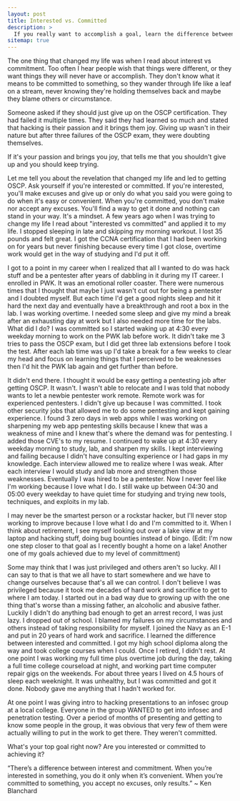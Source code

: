 ```yaml
---
layout: post
title: Interested vs. Committed
description: >
  If you really want to accomplish a goal, learn the difference between interest and committment.
sitemap: true
---
```

The one thing that changed my life was when I read about interest vs commitment. Too often I hear people wish that things were different, or they want things they will never have or accomplish. They don't know what it means to be committed to something, so they wander through life like a leaf on a stream, never knowing they're holding themselves back and maybe they blame others or circumstance.

Someone asked if they should just give up on the OSCP certification. They had failed it multiple times. They said they had learned so much and stated that hacking is their passion and it brings them joy. Giving up wasn't in their nature but after three failures of the OSCP exam, they were doubting themselves.

If it's your passion and brings you joy, that tells me that you shouldn't give up and you should keep trying.

Let me tell you about the revelation that changed my life and led to getting OSCP. Ask yourself if you're interested or committed. If you're interested, you'll make excuses and give up or only do what you said you were going to do when it's easy or convenient. When you're committed, you don't make nor accept any excuses. You'll find a way to get it done and nothing can stand in your way. It's a mindset. A few years ago when I was trying to change my life I read about "interested vs committed" and applied it to my life. I stopped sleeping in late and skipping my morning workout. I lost 35 pounds and felt great. I got the CCNA certification that I had been working on for years but never finishing because every time I got close, overtime work would get in the way of studying and I'd put it off.

I got to a point in my career when I realized that all I wanted to do was hack stuff and be a pentester after years of dabbling in it during my IT career. I enrolled in PWK. It was an emotional roller coaster. There were numerous times that I thought that maybe I just wasn't cut out for being a pentester and I doubted myself. But each time I'd get a good nights sleep and hit it hard the next day and eventually have a breakthrough and root a box in the lab. I was working overtime. I needed some sleep and give my mind a break after an exhausting day at work but I also needed more time for the labs. What did I do? I was committed so I started waking up at 4:30 every weekday morning to work on the PWK lab before work. It didn't take me 3 tries to pass the OSCP exam, but I did get three lab extensions before I took the test. After each lab time was up I'd take a break for a few weeks to clear my head and focus on learning things that I perceived to be weaknesses then I'd hit the PWK lab again and get further than before.

It didn't end there. I thought it would be easy getting a pentesting job after getting OSCP. It wasn't. I wasn't able to relocate and I was told that nobody wants to let a newbie pentester work remote. Remote work was for experienced pentesters. I didn't give up because I was committed. I took other security jobs that allowed me to do some pentesting and kept gaining experience. I found 3 zero days in web apps while I was working on sharpening my web app pentesting skills because I knew that was a weakness of mine and I knew that's where the demand was for pentesting. I added those CVE's to my resume. I continued to wake up at 4:30 every weekday morning to study, lab, and sharpen my skills. I kept interviewing and failing because I didn't have consulting experience or I had gaps in my knowledge. Each interview allowed me to realize where I was weak. After each interview I would study and lab more and strengthen those weaknesses. Eventually I was hired to be a pentester. Now I never feel like I'm working because I love what I do. I still wake up between 04:30 and 05:00 every weekday to have quiet time for studying and trying new tools, techniques, and exploits in my lab. 

I may never be the smartest person or a rockstar hacker, but I'll never stop working to improve because I love what I do and I'm committed to it. When I think about retirement, I see myself looking out over a lake view at my laptop and hacking stuff, doing bug bounties instead of bingo. (Edit: I'm now one step closer to that goal as I recently bought a home on a lake! Another one of my goals achieved due to my level of committment)

Some may think that I was just privileged and others aren't so lucky. All I can say to that is that we all have to start somewhere and we have to change ourselves because that's all we can control. I don't believe I was privileged because it took me decades of hard work and sacrifice to get to where I am today. I started out in a bad way due to growing up with the one thing that's worse than a missing father, an alcoholic and abusive father. Luckily I didn't do anything bad enough to get an arrest record, I was just lazy. I dropped out of school. I blamed my failures on my circumstances and others instead of taking responsibility for myself. I joined the Navy as an E-1 and put in 20 years of hard work and sacrifice. I learned the difference between interested and committed. I got my high school diploma along the way and took college courses when I could. Once I retired, I didn't rest. At one point I was working my full time plus overtime job during the day, taking a full time college courseload at night, and working part time computer repair gigs on the weekends. For about three years I lived on 4.5 hours of sleep each weeknight. It was unhealthy, but I was committed and got it done. Nobody gave me anything that I hadn't worked for.

At one point I was giving intro to hacking presentations to an infosec group at a local college. Everyone in the group WANTED to get into infosec and penetration testing. Over a period of months of presenting and getting to know some people in the group, it was obvious that very few of them were actually willing to put in the work to get there. They weren't committed.

What's your top goal right now? Are you interested or committed to achieving it?

“There’s a difference between interest and commitment. When you’re interested in something, you do it only when it’s convenient. When you’re committed to something, you accept no excuses, only results.” ~ Ken Blanchard
